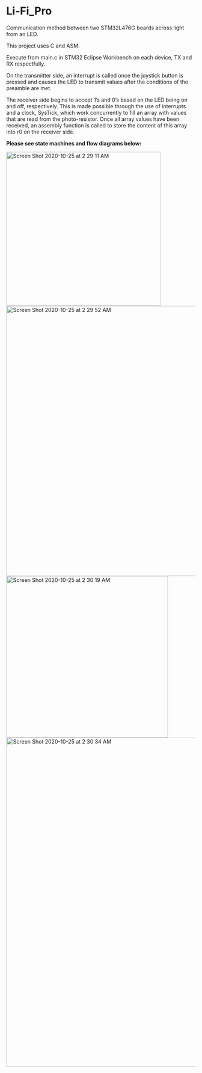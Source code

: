 # Li-Fi_Pro
Communication method between two STM32L476G boards across light from an LED. 

This project uses C and ASM. 

Execute from main.c in STM32 Eclipse Workbench on each device, TX and RX respectfully. 

On the transmitter side, an interrupt is called once the joystick button is pressed and
causes the LED to transmit values after the conditions of the preamble are met. 

The receiver side begins to accept 1’s and 0’s based on the LED being on and off, respectively. This is made
possible through the use of interrupts and a clock, SysTick, which work concurrently to fill an
array with values that are read from the photo-resistor. Once all array values have been received,
an assembly function is called to store the content of this array into r0 on the receiver side.




**Please see state machines and flow diagrams below:**



<img width="410" alt="Screen Shot 2020-10-25 at 2 29 11 AM" src="https://user-images.githubusercontent.com/63037678/97100479-4979de00-166a-11eb-8a47-60ae312e2f51.png">

<img width="719" alt="Screen Shot 2020-10-25 at 2 29 52 AM" src="https://user-images.githubusercontent.com/63037678/97100484-51d21900-166a-11eb-975d-354f75251d0d.png">


<img width="430" alt="Screen Shot 2020-10-25 at 2 30 19 AM" src="https://user-images.githubusercontent.com/63037678/97100487-5565a000-166a-11eb-86f7-013c7e332506.png">


<img width="876" alt="Screen Shot 2020-10-25 at 2 30 34 AM" src="https://user-images.githubusercontent.com/63037678/97100490-57c7fa00-166a-11eb-8c20-08170bb8f1f9.png">

